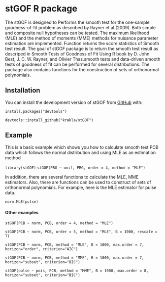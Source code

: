 # stGOF R package
The stGOF is designed to Performs the smooth test for the one-sample goodness-of-fit 
problem as described by Rayner et al.(2009). Both simple and composite null hypotheses 
can be tested. The maximum likelihood (MLE) and the method of moments (MME) methods 
for nuisance parameter estimation are implemented. Function returns the score statistics 
of Smooth test result.
The goal of stGOF package is to return the smooth test result as descriped in 
Smooth Tests of Goodness of Fit Using R book by D. John Best, J. C. W. Rayner,
and Olivier Thas.smooth tests and data-driven smooth tests of goodness of fit 
can be performed for several distributions. The package also contains functions
for the construction of sets of orthonormal polynomials.

## Installation

You can install the development version of stGOF from [GitHub](https://github.com/krakla/stGOF) with:

`install.packages("devtools")`

`devtools::install_github("krakla/stGOF")`


## Example

This is a basic example which shows you how to calculate smooth test PCB data
 which follows the normal distribution and using MLE as an estimation method

`library(stGOF)`
`stGOF(PRG ~ unif, PRG, order = 4, method = "MLE")`

In addition, there are several functions to calculate the MLE, MME estimators.
Also, there are functions can be used to construct of sets of orthonormal 
polynomials. For example, here is the MLE estimator for pulse data.

`norm.MLE(pulse)`

#### Other examples 
`stGOF(PCB ~ norm, PCB, order = 4, method = "MLE")`

`stGOF(PCB ~ norm, PCB, order = 5, method = "MLE", B = 1000, rescale = T)`

`stGOF(PCB ~ norm, PCB, method = "MLE", B = 1000, max.order = 7, horizon="order", criterion="AIC")`

`stGOF(PCB ~ norm, PCB, method = "MME", B = 1000, max.order = 7, horizon="subset", criterion="BIC")`

`stGOF(pulse ~ pois, PCB, method = "MME", B = 1000, max.order = 8, horizon="subset", criterion="BIC")`

